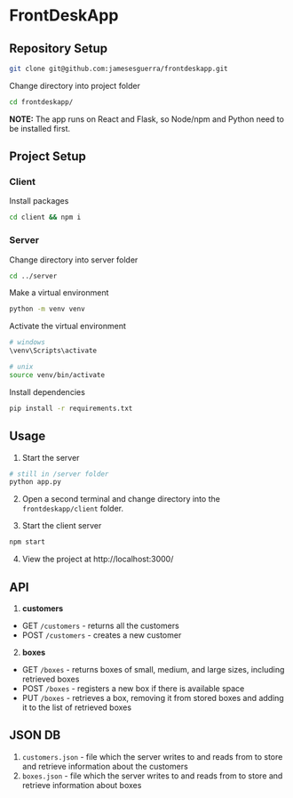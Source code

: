 # FrontDeskApp

## Repository Setup
```sh
git clone git@github.com:jamesesguerra/frontdeskapp.git
```

Change directory into project folder
```sh
cd frontdeskapp/
```

**NOTE:** The app runs on React and Flask, so Node/npm and Python need to be installed first.


## Project Setup
### Client 
Install packages
```sh
cd client && npm i
```

### Server 
Change directory into server folder
```sh
cd ../server
```

Make a virtual environment
```sh
python -m venv venv
```

Activate the virtual environment
```sh
# windows
\venv\Scripts\activate

# unix
source venv/bin/activate
```

Install dependencies
```sh
pip install -r requirements.txt
```

## Usage
1. Start the server
```sh
# still in /server folder 
python app.py
```

2. Open a second terminal and change directory into the `frontdeskapp/client` folder.

3. Start the client server
```sh
npm start
```

4. View the project at http://localhost:3000/

## API
1. **customers**
- GET `/customers` - returns all the customers
- POST `/customers` - creates a new customer

2. **boxes**
- GET `/boxes` - returns boxes of small, medium, and large sizes, including retrieved boxes
- POST `/boxes` - registers a new box if there is available space
- PUT `/boxes` - retrieves a box, removing it from stored boxes and adding it to the list of retrieved boxes


## JSON DB
1. `customers.json` - file which the server writes to and reads from to store and retrieve information about the customers
2. `boxes.json` - file which the server writes to and reads from to store and retrieve information about boxes